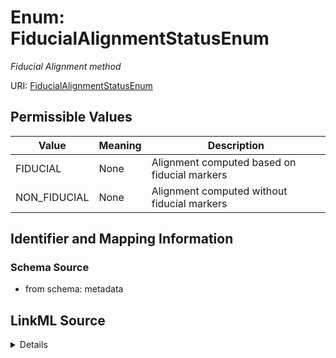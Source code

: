 # Enum: FiducialAlignmentStatusEnum




_Fiducial Alignment method_



URI: [FiducialAlignmentStatusEnum](FiducialAlignmentStatusEnum.md)

## Permissible Values

| Value | Meaning | Description |
| --- | --- | --- |
| FIDUCIAL | None | Alignment computed based on fiducial markers |
| NON_FIDUCIAL | None | Alignment computed without fiducial markers |









## Identifier and Mapping Information







### Schema Source


* from schema: metadata






## LinkML Source

<details>
```yaml
name: fiducial_alignment_status_enum
description: Fiducial Alignment method
from_schema: metadata
rank: 1000
permissible_values:
  FIDUCIAL:
    text: FIDUCIAL
    description: Alignment computed based on fiducial markers
  NON_FIDUCIAL:
    text: NON_FIDUCIAL
    description: Alignment computed without fiducial markers

```
</details>
